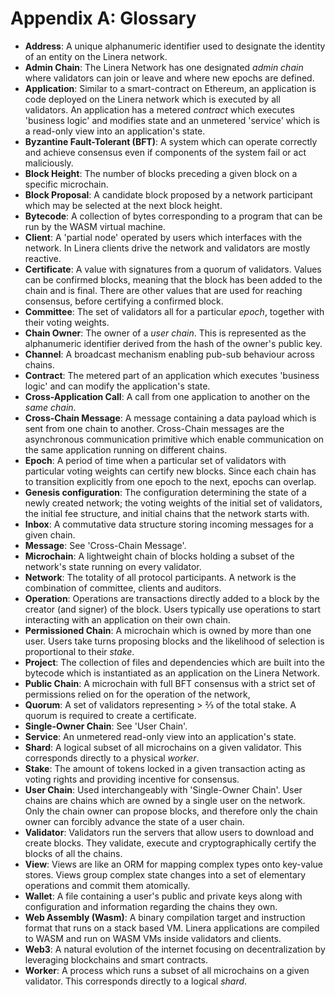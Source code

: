 # Appendix A: Glossary

- **Address**: A unique alphanumeric identifier used to designate the identity
  of an entity on the Linera network.
- **Admin Chain**: The Linera Network has one designated _admin chain_ where
  validators can join or leave and where new epochs are defined.
- **Application**: Similar to a smart-contract on Ethereum, an application is
  code deployed on the Linera network which is executed by all validators. An
  application has a metered _contract_ which executes 'business logic' and
  modifies state and an unmetered 'service' which is a read-only view into an
  application's state.
- **Byzantine Fault-Tolerant (BFT)**: A system which can operate correctly and
  achieve consensus even if components of the system fail or act maliciously.
- **Block Height**: The number of blocks preceding a given block on a specific
  microchain.
- **Block Proposal**: A candidate block proposed by a network participant which
  may be selected at the next block height.
- **Bytecode**: A collection of bytes corresponding to a program that can be run
  by the WASM virtual machine.
- **Client**: A 'partial node' operated by users which interfaces with the
  network. In Linera clients drive the network and validators are mostly
  reactive.
- **Certificate**: A value with signatures from a quorum of validators. Values
  can be confirmed blocks, meaning that the block has been added to the chain
  and is final. There are other values that are used for reaching consensus,
  before certifying a confirmed block.
- **Committee**: The set of validators all for a particular _epoch_, together
  with their voting weights.
- **Chain Owner**: The owner of a _user chain_. This is represented as the
  alphanumeric identifier derived from the hash of the owner's public key.
- **Channel**: A broadcast mechanism enabling pub-sub behaviour across chains.
- **Contract**: The metered part of an application which executes 'business
  logic' and can modify the application's state.
- **Cross-Application Call**: A call from one application to another on the
  _same chain_.
- **Cross-Chain Message**: A message containing a data payload which is sent
  from one chain to another. Cross-Chain messages are the asynchronous
  communication primitive which enable communication on the same application
  running on different chains.
- **Epoch**: A period of time when a particular set of validators with
  particular voting weights can certify new blocks. Since each chain has to
  transition explicitly from one epoch to the next, epochs can overlap.
- **Genesis configuration**: The configuration determining the state of a newly
  created network; the voting weights of the initial set of validators, the
  initial fee structure, and initial chains that the network starts with.
- **Inbox**: A commutative data structure storing incoming messages for a given
  chain.
- **Message**: See 'Cross-Chain Message'.
- **Microchain**: A lightweight chain of blocks holding a subset of the
  network's state running on every validator.
- **Network**: The totality of all protocol participants. A network is the
  combination of committee, clients and auditors.
- **Operation**: Operations are transactions directly added to a block by the
  creator (and signer) of the block. Users typically use operations to start
  interacting with an application on their own chain.
- **Permissioned Chain**: A microchain which is owned by more than one user.
  Users take turns proposing blocks and the likelihood of selection is
  proportional to their _stake_.
- **Project**: The collection of files and dependencies which are built into the
  bytecode which is instantiated as an application on the Linera Network.
- **Public Chain**: A microchain with full BFT consensus with a strict set of
  permissions relied on for the operation of the network,
- **Quorum**: A set of validators representing > ⅔ of the total stake. A quorum
  is required to create a certificate.
- **Single-Owner Chain**: See 'User Chain'.
- **Service**: An unmetered read-only view into an application's state.
- **Shard**: A logical subset of all microchains on a given validator. This
  corresponds directly to a physical _worker_.
- **Stake**: The amount of tokens locked in a given transaction acting as voting
  rights and providing incentive for consensus.
- **User Chain**: Used interchangeably with 'Single-Owner Chain'. User chains
  are chains which are owned by a single user on the network. Only the chain
  owner can propose blocks, and therefore only the chain owner can forcibly
  advance the state of a user chain.
- **Validator**: Validators run the servers that allow users to download and
  create blocks. They validate, execute and cryptographically certify the blocks
  of all the chains.
- **View**: Views are like an ORM for mapping complex types onto key-value
  stores. Views group complex state changes into a set of elementary operations
  and commit them atomically.
- **Wallet**: A file containing a user's public and private keys along with
  configuration and information regarding the chains they own.
- **Web Assembly (Wasm)**: A binary compilation target and instruction format
  that runs on a stack based VM. Linera applications are compiled to WASM and
  run on WASM VMs inside validators and clients.
- **Web3**: A natural evolution of the internet focusing on decentralization by
  leveraging blockchains and smart contracts.
- **Worker**: A process which runs a subset of all microchains on a given
  validator. This corresponds directly to a logical _shard_.
